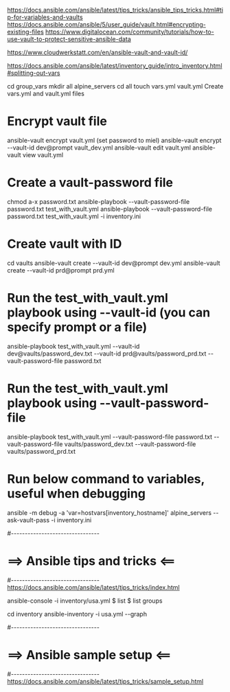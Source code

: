 https://docs.ansible.com/ansible/latest/tips_tricks/ansible_tips_tricks.html#tip-for-variables-and-vaults
https://docs.ansible.com/ansible/5/user_guide/vault.html#encrypting-existing-files
https://www.digitalocean.com/community/tutorials/how-to-use-vault-to-protect-sensitive-ansible-data

https://www.cloudwerkstatt.com/en/ansible-vault-and-vault-id/

https://docs.ansible.com/ansible/latest/inventory_guide/intro_inventory.html#splitting-out-vars



cd group_vars
mkdir all alpine_servers
cd all
touch vars.yml vault.yml
Create vars.yml and vault.yml files

# Encrypt vault file
ansible-vault encrypt vault.yml (set password to miel)
ansible-vault encrypt --vault-id dev@prompt vault_dev.yml
ansible-vault edit vault.yml
ansible-vault view vault.yml

# Create a vault-password file
chmod a-x password.txt
ansible-playbook --vault-password-file password.txt test_with_vault.yml
ansible-playbook --vault-password-file password.txt test_with_vault.yml -i inventory.ini

# Create vault with ID
cd vaults
ansible-vault create --vault-id dev@prompt dev.yml
ansible-vault create --vault-id prd@prompt prd.yml

# Run the test_with_vault.yml playbook using --vault-id (you can specify prompt or a file)
ansible-playbook test_with_vault.yml --vault-id dev@vaults/password_dev.txt --vault-id prd@vaults/password_prd.txt --vault-password-file password.txt

# Run the test_with_vault.yml playbook using --vault-password-file
ansible-playbook test_with_vault.yml --vault-password-file password.txt --vault-password-file vaults/password_dev.txt --vault-password-file vaults/password_prd.txt


# Run below command to variables, useful when debugging
ansible -m debug -a 'var=hostvars[inventory_hostname]' alpine_servers --ask-vault-pass -i inventory.ini


#--------------------------------
# ==> Ansible tips and tricks <==
#--------------------------------
https://docs.ansible.com/ansible/latest/tips_tricks/index.html





ansible-console -i inventory/usa.yml
$ list
$ list groups


cd inventory
ansible-inventory -i usa.yml --graph


#--------------------------------
# ==> Ansible sample setup <==
#--------------------------------
https://docs.ansible.com/ansible/latest/tips_tricks/sample_setup.html
